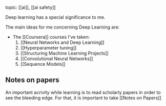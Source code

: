 ---
---
topic: [[ai]], [[ai safety]]



Deep learning has a special significance to me.

The main ideas for me concerning Deep Learning are:

- The [[Coursera]] courses I've taken:
  1. [[Neural Networks and Deep Learning]]
  2. [[Hyperparameter tuning]]
  3. [[Structuring Machine Learning Projects]]
  4. [[Convolutional Neural Networks]]
  5. [[Sequence Models]]

## Notes on papers

An important acrivity while learning is to read scholarly papers in order to see the bleeding edge.
For that, it is important to take [[Notes on Papers]]


